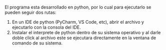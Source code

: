 El programa esta desarrollado en python, por lo cual para ejecutarlo se pueden seguir dos rutas:
1. En un IDE de python (PyCharm, VS Code, etc), abrir el archivo y ejecutarlo con la consola del IDE.
2. Instalar el interprete de python dentro de su sistema operativo y al darle doble click al archivo este se ejecutara directamente en la ventana de comando de su sistema.
